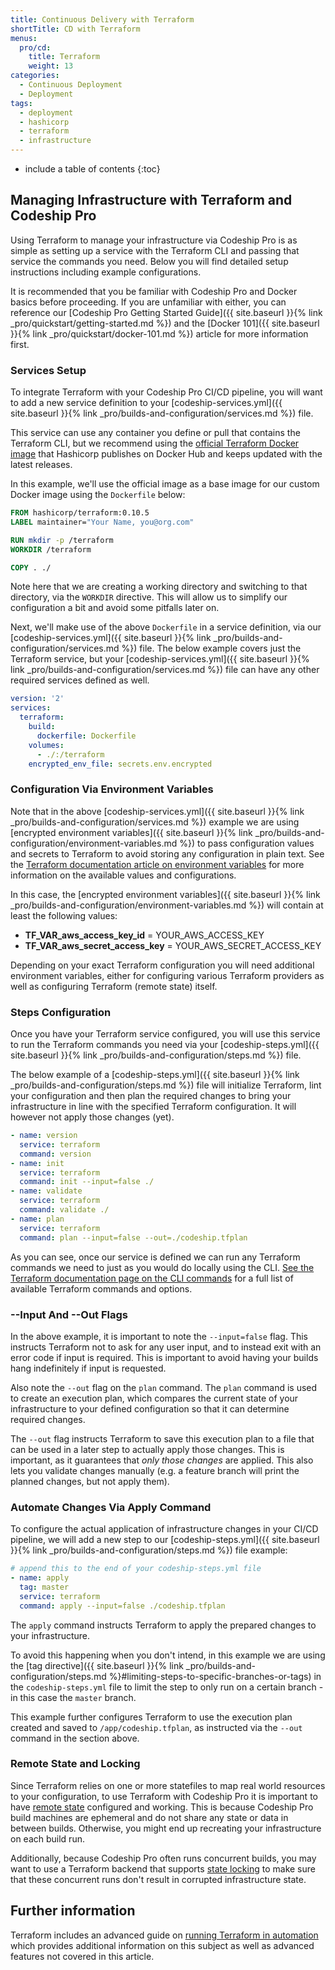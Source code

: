 ```yaml
---
title: Continuous Delivery with Terraform
shortTitle: CD with Terraform
menus:
  pro/cd:
    title: Terraform
    weight: 13
categories:
  - Continuous Deployment  
  - Deployment  
tags:
  - deployment
  - hashicorp
  - terraform
  - infrastructure
---
```


* include a table of contents
{:toc}

## Managing Infrastructure with Terraform and Codeship Pro

Using Terraform to manage your infrastructure via Codeship Pro is as simple as setting up a service with the Terraform CLI and passing that service the commands you need. Below you will find detailed setup instructions including example configurations.

It is recommended that you be familiar with Codeship Pro and Docker basics before proceeding. If you are unfamiliar with either, you can reference our [Codeship Pro Getting Started Guide]({{ site.baseurl }}{% link _pro/quickstart/getting-started.md %}) and the [Docker 101]({{ site.baseurl }}{% link _pro/quickstart/docker-101.md %}) article for more information first.

### Services Setup

To integrate Terraform with your Codeship Pro CI/CD pipeline, you will want to add a new service definition to your [codeship-services.yml]({{ site.baseurl }}{% link _pro/builds-and-configuration/services.md %}) file.

This service can use any container you define or pull that contains the Terraform CLI, but we recommend using the [official Terraform Docker image](https://hub.docker.com/r/hashicorp/terraform/) that Hashicorp publishes on Docker Hub and keeps updated with the latest releases.

In this example, we'll use the official image as a base image for our custom Docker image using the `Dockerfile` below:

```dockerfile
FROM hashicorp/terraform:0.10.5
LABEL maintainer="Your Name, you@org.com"

RUN mkdir -p /terraform
WORKDIR /terraform

COPY . ./
```

Note here that we are creating a working directory and switching to that directory, via the `WORKDIR` directive. This will allow us to simplify our configuration a bit and avoid some pitfalls later on.

Next, we'll make use of the above `Dockerfile` in a service definition, via our [codeship-services.yml]({{ site.baseurl }}{% link _pro/builds-and-configuration/services.md %}) file. The below example covers just the Terraform service, but your [codeship-services.yml]({{ site.baseurl }}{% link _pro/builds-and-configuration/services.md %}) file can have any other required services defined as well.

```yaml
version: '2'
services:
  terraform:
    build:
      dockerfile: Dockerfile
    volumes:
      - ./:/terraform
    encrypted_env_file: secrets.env.encrypted
```

### Configuration Via Environment Variables

Note that in the above [codeship-services.yml]({{ site.baseurl }}{% link _pro/builds-and-configuration/services.md %}) example we are using [encrypted environment variables]({{ site.baseurl }}{% link _pro/builds-and-configuration/environment-variables.md %}) to pass configuration values and secrets to Terraform to avoid storing any configuration in plain text. See the [Terraform documentation article on environment variables](https://www.terraform.io/docs/configuration/environment-variables.html) for more information on the available values and configurations.

In this case, the [encrypted environment variables]({{ site.baseurl }}{% link _pro/builds-and-configuration/environment-variables.md %}) will contain at least the following values:

- **TF_VAR_aws_access_key_id** = YOUR_AWS_ACCESS_KEY
- **TF_VAR_aws_secret_access_key** = YOUR_AWS_SECRET_ACCESS_KEY

Depending on your exact Terraform configuration you will need additional environment variables, either for configuring various Terraform providers as well as configuring Terraform (remote state) itself.

### Steps Configuration

Once you have your Terraform service configured, you will use this service to run the Terraform commands you need via your [codeship-steps.yml]({{ site.baseurl }}{% link _pro/builds-and-configuration/steps.md %}) file.

The below example of a [codeship-steps.yml]({{ site.baseurl }}{% link _pro/builds-and-configuration/steps.md %}) file will initialize Terraform, lint your configuration and then plan the required changes to bring your infrastructure in line with the specified Terraform configuration. It will however not apply those changes (yet).

```yaml
- name: version
  service: terraform
  command: version
- name: init
  service: terraform
  command: init --input=false ./
- name: validate
  service: terraform
  command: validate ./
- name: plan
  service: terraform
  command: plan --input=false --out=./codeship.tfplan
```

As you can see, once our service is defined we can run any Terraform commands we need to just as you would do locally using the CLI. [See the Terraform documentation page on the CLI commands](https://www.terraform.io/docs/commands/index.html) for a full list of available Terraform commands and options.

### --Input And --Out Flags

In the above example, it is important to note the `--input=false` flag. This instructs Terraform not to ask for any user input, and to instead exit with an error code if input is required. This is important to avoid having your builds hang indefinitely if input is requested.

Also note the `--out` flag on the `plan` command. The `plan` command is used to create an execution plan, which compares the current state of your infrastructure to your defined configuration so that it can determine required changes.

The `--out` flag instructs Terraform to save this execution plan to a file that can be used in a later step to actually apply those changes. This is important, as it guarantees that _only those changes_ are applied. This also lets you validate changes manually (e.g. a feature branch will print the planned changes, but not apply them).

### Automate Changes Via Apply Command

To configure the actual application of infrastructure changes in your CI/CD pipeline, we will add a new step to our [codeship-steps.yml]({{ site.baseurl }}{% link _pro/builds-and-configuration/steps.md %}) file example:


```yaml
# append this to the end of your codeship-steps.yml file
- name: apply
  tag: master
  service: terraform
  command: apply --input=false ./codeship.tfplan
```

The `apply` command instructs Terraform to apply the prepared changes to your infrastructure.

To avoid this happening when you don't intend, in this example we are using the [tag directive]({{ site.baseurl }}{% link _pro/builds-and-configuration/steps.md %}#limiting-steps-to-specific-branches-or-tags)  in the `codeship-steps.yml` file to limit the step to only run on a certain branch - in this case the `master` branch.

This example further configures Terraform to use the execution plan created and saved to `/app/codeship.tfplan`, as instructed via the `--out` command in the section above.

### Remote State and Locking

Since Terraform relies on one or more statefiles to map real world resources to your configuration, to use Terraform with Codeship Pro it is important to have [remote state](https://www.terraform.io/docs/state/remote.html) configured and working. This is because Codeship Pro build machines are ephemeral and do not share any state or data in between builds. Otherwise, you might end up recreating your infrastructure on each build run.

Additionally, because Codeship Pro often runs concurrent builds, you may want to use a Terraform backend that supports [state locking](https://www.terraform.io/docs/state/locking.html) to make sure that these concurrent runs don't result in corrupted infrastructure state.

## Further information

Terraform includes an advanced guide on [running Terraform in automation](https://www.terraform.io/guides/running-terraform-in-automation.html) which provides additional information on this subject as well as advanced features not covered in this article.

